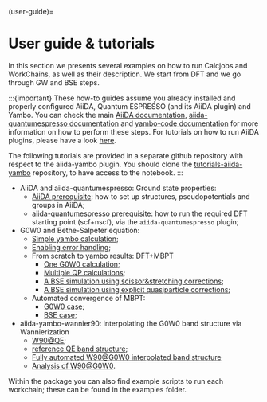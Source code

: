 (user-guide)=

# User guide & tutorials

In this section we presents several examples on how to run Calcjobs and WorkChains, as well as their description. 
We start from DFT and we go through GW and BSE steps.

:::{important}
These how-to guides assume you already installed and properly configured AiiDA, Quantum ESPRESSO (and its AiiDA plugin) and Yambo. 
You can check the main [AiiDA documentation](http://aiida-core.readthedocs.io/en/latest/index.html), 
[aiida-quantumespresso documentation](https://aiida-quantumespresso.readthedocs.io/en/latest/)
and [yambo-code documentation](https://www.yambo-code.eu) for more information on how to perform these steps.
For tutorials on how to run AiiDA plugins, please have a look [here](https://aiida-tutorials.readthedocs.io/en/latest/index.html).

The following tutorials are provided in a separate github repository with respect to the aiida-yambo plugin. 
You should clone the [tutorials-aiida-yambo](https://github.com/mikibonacci/tutorials-aiida-yambo) repository, to have access to the notebook.
:::
- AiiDA and aiida-quantumespresso: Ground state properties: 
    - [AiiDA prerequisite](https://nbviewer.org/github/mikibonacci/tutorials-aiida-yambo/blob/main/prerequisites/0_1_structure_and_pseudos.ipynb): how to set up structures, pseudopotentials and groups in AiiDA;
    - [aiida-quantumespresso prerequisite](https://nbviewer.org/github/mikibonacci/tutorials-aiida-yambo/blob/main/prerequisites/0_2_QE_starting_point.ipynb): how to run the required DFT starting point (scf+nscf), via the `aiida-quantumespresso` plugin;
- G0W0 and Bethe-Salpeter equation:
    - [Simple yambo calculation](https://nbviewer.org/github/mikibonacci/tutorials-aiida-yambo/blob/main/yambo/1_YamboCalculation_G0W0.ipynb);
    - [Enabling error handling](https://nbviewer.org/github/mikibonacci/tutorials-aiida-yambo/blob/main/yambo/2_YamboRestart_G0W0.ipynb);
    - From scratch to yambo results: DFT+MBPT
        - [One G0W0 calculation](https://nbviewer.org/github/mikibonacci/tutorials-aiida-yambo/blob/main/yambo/3_1_YamboWorkflow_G0W0.ipynb);
        - [Multiple QP calculations](https://nbviewer.org/github/mikibonacci/tutorials-aiida-yambo/blob/main/yambo/3_2_YamboWorkflow_QP.ipynb);
        - [A BSE simulation using scissor&stretching corrections](https://nbviewer.org/github/mikibonacci/tutorials-aiida-yambo/blob/main/yambo/5_1_YamboWorkflow_BSE.ipynb);
        - [A BSE simulation using explicit quasiparticle corrections](https://nbviewer.org/github/mikibonacci/tutorials-aiida-yambo/blob/main/yambo/5_2_YamboWorkflow_BSE_QP.ipynb);
    - Automated convergence of MBPT:
        - [G0W0 case](https://nbviewer.org/github/mikibonacci/tutorials-aiida-yambo/blob/main/yambo/4_YamboConvergence_G0W0.ipynb);
        - [BSE case](https://nbviewer.org/github/mikibonacci/tutorials-aiida-yambo/blob/main/yambo/6_YamboConvergence_BSE.ipynb);
- aiida-yambo-wannier90: interpolating the G0W0 band structure via Wannierization
    - [W90@QE](https://nbviewer.org/github/mikibonacci/tutorials-aiida-yambo/blob/main/yambo_wannier90/1_Band_interpolation_W90_DFT.ipynb);
    - [reference QE band structure](https://nbviewer.org/github/mikibonacci/tutorials-aiida-yambo/blob/main/yambo_wannier90/2_PwBands.ipynb);
    - [Fully automated W90@G0W0 interpolated band structure](https://nbviewer.org/github/mikibonacci/tutorials-aiida-yambo/blob/main/yambo_wannier90/3_Band_interpolation_W90_G0W0_full.ipynb)
    - [Analysis of W90@G0W0](https://nbviewer.org/github/mikibonacci/tutorials-aiida-yambo/blob/main/yambo_wannier90/Si_analysis.ipynb).

Within the package you can also find example scripts to run each workchain;
these can be found in the examples folder.
